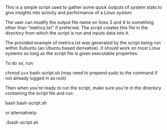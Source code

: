 This is a simple script used to gather some quick outputs of system stats to give insights into activity and performance of a Linux system.

The user can modify the output file name on lines 3 and 4 to something other than "metrics.txt" if preferred. The script creates this file in the directory from which the script is run and inputs data into it.

The provided example of metrics.txt was generated by the script being run within Xubuntu (an Ubuntu based derivative). It should work on most Linux systems so long as the script file is given executable properties.

To do so, run:

chmod u+x bash-script.sh (may need to prepend sudo to the command if not already logged in as root)

Then when you're ready to run the script, make sure you're in the directory containing the script file and run:

bash bash-script.sh

or alternatively:

./bash-script.sh
